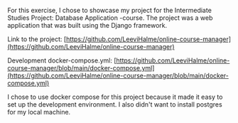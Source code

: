 For this exercise, I chose to showcase my project for the Intermediate Studies Project: Database Application -course. The project was a web application that was built using the Django framework.

Link to the project: [https://github.com/LeeviHalme/online-course-manager](https://github.com/LeeviHalme/online-course-manager)

Development docker-compose.yml: [https://github.com/LeeviHalme/online-course-manager/blob/main/docker-compose.yml](https://github.com/LeeviHalme/online-course-manager/blob/main/docker-compose.yml)

I chose to use docker compose for this project because it made it easy to set up the development environment. I also didn't want to install postgres for my local machine.
